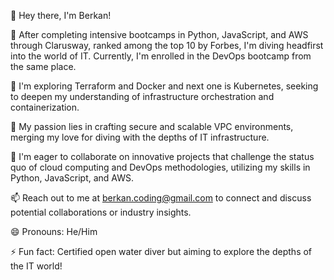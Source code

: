 👋 Hey there, I'm Berkan!

🌱 After completing intensive bootcamps in Python, JavaScript, and AWS through Clarusway, ranked among the top 10 by Forbes, I'm diving headfirst into the world of IT. Currently, I'm enrolled in the DevOps bootcamp from the same place.

👀 I'm exploring Terraform and Docker and next one is Kubernetes, seeking to deepen my understanding of infrastructure orchestration and containerization.

🔭 My passion lies in crafting secure and scalable VPC environments, merging my love for diving with the depths of IT infrastructure.

💬 I'm eager to collaborate on innovative projects that challenge the status quo of cloud computing and DevOps methodologies, utilizing my skills in Python, JavaScript, and AWS.

📫 Reach out to me at berkan.coding@gmail.com to connect and discuss potential collaborations or industry insights.

😄 Pronouns: He/Him

⚡ Fun fact: Certified open water diver but aiming to explore the depths of the IT world!

<!---
BerkanTogac/BerkanTogac is a ✨ special ✨ repository because its `README.md` (this file) appears on your GitHub profile.
You can click the Preview link to take a look at your changes.
--->
